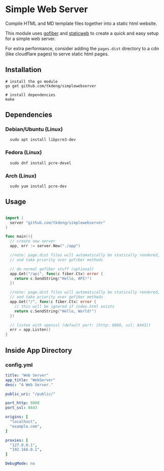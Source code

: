 # Simple Web Server

Compile HTML and MD template files together into a static html website.

This module uses [gofiber](https://github.com/gofiber/fiber) and [staticweb](https://github.com/tkdeng/staticweb/) to create a quick and easy setup for a simple web server.

For extra performance, consider adding the `pages.dist` directory to a cdn (like cloudflare pages) to serve static html pages.

## Installation

```shell
# install the go module
go get github.com/tkdeng/simplewebserver

# install dependencies
make
```

## Dependencies

### Debian/Ubuntu (Linux)

```shell script
  sudo apt install libpcre3-dev
```

### Fedora (Linux)

```shell script
  sudo dnf install pcre-devel
```

### Arch (Linux)

```shell script
  sudo yum install pcre-dev
```

## Usage

```go

import (
  server "github.com/tkdeng/simplewebserver"
)

func main(){
  // create new server
  app, err := server.New("./app")

  //note: page.dist files will automatically be statically rendered,
  // and take priority over gofiber methods

  // do normal gofiber stuff (optional)
  app.Get("/api", func(c fiber.Ctx) error {
    return c.SendString("Hello, API!")
  })

  //note: page.dist files will automatically be statically rendered,
  // and take priority over gofiber methods
  app.Get("/", func(c fiber.Ctx) error {
    // this will be ignored if index.html exists
    return c.SendString("Hello, World!")
  })

  // listen with openssl (default port: [http: 8080, ssl: 8443])
  err = app.Listen()
}
```

## Inside App Directory

### config.yml

```yaml
title: "Web Server"
app_title: "WebServer"
desc: "A Web Server."

public_uri: "/public/"

port_http: 8080
port_ssl: 8443

origins: [
  "localhost",
  "example.com",
]

proxies: [
  "127.0.0.1",
  "192.168.0.1",
]

DebugMode: no
```
